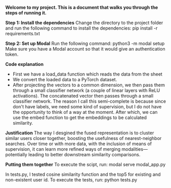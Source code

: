 **Welcome to my project. This is a document that walks you through the steps of running it.**

**Step 1: Install the dependencies**
Change the directory to the project folder and run the following command to install the dependencies:
pip install -r requirements.txt

**Step 2: Set up Modal**
Run the following command:
python3 -m modal setup
Make sure you have a Modal account so that it would give an authentication token.

**Code explanation**
- First we have a load_data function which reads the data from the sheet
- We convert the loaded data to a PyTorch dataset. 
- After projecting the vectors to a common dimension, we then pass them through a small classifier network (a couple of linear layers with ReLU activations). The concatenated vector then passes through a small classifier network. The reason I call this semi-complete is because since don't have labels, we need some kind of supervision, but I do not have the opportunity to think of a way at the moment. After which, we can use the embed function to get the embeddings to be calculated similarity.

**Justification**
The way I desgined the fused representation is to cluster similar users closer together, boosting the usefulness of nearest-neighbor searches. Over time or with more data, with the inclusion of means of supervision, it can learn more refined ways of merging modalities—potentially leading to better downstream similarity comparisons.

**Putting them together**
To execute the scipt, run:
modal serve modal_app.py

In tests.py, I tested cosine similarity function and the top5 for existing and non-existent user id. To execute the tests, run:
python tests.py

